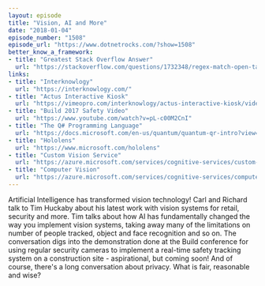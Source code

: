 ```yaml
---
layout: episode
title: "Vision, AI and More"
date: "2018-01-04"
episode_number: "1508"
episode_url: "https://www.dotnetrocks.com/?show=1508"
better_know_a_framework:
- title: "Greatest Stack Overflow Answer"
  url: "https://stackoverflow.com/questions/1732348/regex-match-open-tags-except-xhtml-self-contained-tags/1732454"
links:
- title: "Interknowlogy"
  url: "https://interknowlogy.com/"
- title: "Actus Interactive Kiosk"
  url: "https://vimeopro.com/interknowlogy/actus-interactive-kiosk/video/68343584"
- title: "Build 2017 Safety Video"
  url: "https://www.youtube.com/watch?v=pL-c00M2CnI"
- title: "The Q# Programming Language"
  url: "https://docs.microsoft.com/en-us/quantum/quantum-qr-intro?view=qsharp-preview"
- title: "Hololens"
  url: "https://www.microsoft.com/hololens"
- title: "Custom Vision Service"
  url: "https://azure.microsoft.com/services/cognitive-services/custom-vision-service/"
- title: "Computer Vision"
  url: "https://azure.microsoft.com/services/cognitive-services/computer-vision/"
---
```


Artificial Intelligence has transformed vision technology! Carl and Richard talk to Tim Huckaby about his latest work with vision systems for retail, security and more. Tim talks about how AI has fundamentally changed the way you implement vision systems, taking away many of the limitations on number of people tracked, object and face recognition and so on. The conversation digs into the demonstration done at the Build conference for using regular security cameras to implement a real-time safety tracking system on a construction site - aspirational, but coming soon! And of course, there's a long conversation about privacy. What is fair, reasonable and wise?
